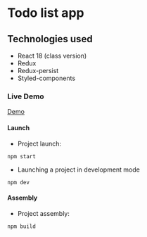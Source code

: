 # Todo list app

## Technologies used
- React 18 (class version)
- Redux
- Redux-persist
- Styled-components

### Live Demo
[Demo](https://zelars3.github.io/todo-list/)

#### Launch

- Project launch:

`npm start`

- Launching a project in development mode

`npm dev`

#### Assembly

- Project assembly:

`npm build`



